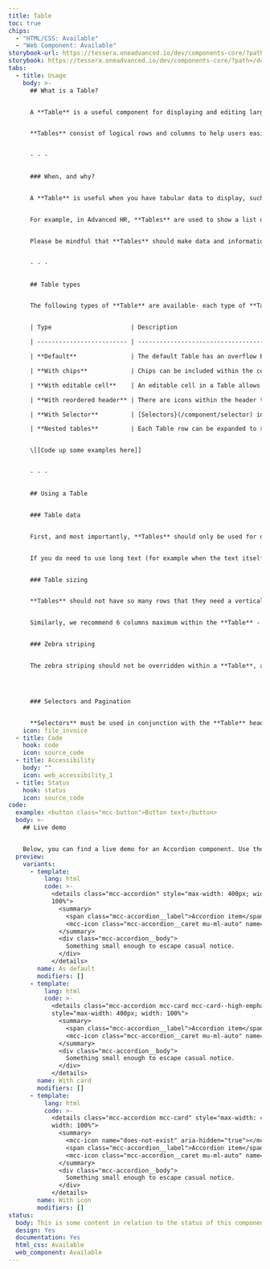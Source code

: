 ```yaml
---
title: Table
toc: true
chips:
  - "HTML/CSS: Available"
  - "Web Component: Available"
storybook-url: https://tessera.oneadvanced.io/dev/components-core/?path=/docs/html-button--as-default
storybook: https://tessera.oneadvanced.io/dev/components-core/?path=/docs/html-accordion--as-default
tabs:
  - title: Usage
    body: >-
      ## What is a Table?


      A **Table** is a useful component for displaying and editing large amounts of data like statistics, employee clock ins, holidays, etc. Data displayed within a table is both organised and customisable.


      **Tables** consist of logical rows and columns to help users easily find and reference sections of data.


      - - -


      ### When, and why?


      A **Table** is useful when you have tabular data to display, such as data charts. **Tables** can help users easily digest large amounts of data, and can be especially useful when a user might need to edit this data or find a specific piece easily.


      For example, in Advanced HR, **Tables** are used to show a list of how many holidays you have booked and when they are. You can then perform a series of actions on each of these specific rows.


      Please be mindful that **Tables** should make data and information easier to digest information, not harder.


      - - -


      ## Table types


      The following types of **Table** are available- each type of **Table** also allows you to include a subheading:


      | Type                      | Description                                                                                                                                                                                                                     |

      | ------------------------- | ------------------------------------------------------------------------------------------------------------------------------------------------------------------------------------------------------------------------------- |

      | **Default**               | The default Table has an overflow button to enable actions to be performed on a specific selected row                                                                                                                           |

      | **With chips**            | Chips can be included within the cells of a Table to help with quick references, break up repetitive information and/or quickly show different statuses of the date (e.g. positive or negative)                                 |

      | **With editable cell**    | An editable cell in a Table allows users to edit the data within a specific cell                                                                                                                                                |

      | **With reordered header** | There are icons within the header to allow the user to reorder the content of that specific column either alphabetically or numerically, depending on the content                                                               |

      | **With Selector**         | [Selectors}(/component/selector) in Tables are there to help with selecting rows, in order to interact with specific cells - the Selector highlights the desired cells and helps the user visualise the impact of their actions |

      | **Nested tables**         | Each Table row can be expanded to show additional information                                                                                                                                                                   |


      \[[Code up some examples here]]


      - - -


      ## Using a Table


      ### Table data


      First, and most importantly, **Tables** should only be used for data. Data can contain words, but long sentences of text within a table should be avoided. 


      If you do need to use long text (for example when the text itself is a piece of data, like a reason for an absence when an employee has booked holiday), the text should be truncated in order to give the user an overview of the information. However, a **[Tooltip](/components/tooltip/)** should be used to reveal all of the information within that particular cell.


      ### Table sizing


      **Tables** should not have so many rows that they need a vertical scroll bar - pagination should be used instead as part of the footer **Table** pattern. **Tables** should have at least 13 rows before using pagination.


      Similarly, we recommend 6 columns maximum within the **Table** -  some products may need more, but it may be worth reviewing the product's information architecture when creating **Tables** to ensure that all columns are necessary for the user experience.


      ### Zebra striping


      The zebra striping should not be overridden within a **Table**, as it is there to help users scan and follow the **Table's** content easier - it is also helpful in maintaiing accessibility standards of your product. 




      ### Selectors and Pagination 


      **Selectors** must be used in conjunction with the **Table** header component in order for batch actions to be included and Pagination should be used with the **Table** footer component. Both of these components fall under the **[Table pattern](patterns/table)**.
    icon: file_invoice
  - title: Code
    hook: code
    icon: source_code
  - title: Accessibility
    body: ""
    icon: web_accessibility_1
  - title: Status
    hook: status
    icon: source_code
code:
  example: <button class="mcc-button">Button text</button>
  body: >-
    ## Live demo


    Below, you can find a live demo for an Accordion component. Use the drop-down menus and radio buttons to view the different Button Types and Variants.
  preview:
    variants:
      - template:
          lang: html
          code: >-
            <details class="mcc-accordion" style="max-width: 400px; width:
            100%">
              <summary>
                <span class="mcc-accordion__label">Accordion item</span>
                <mcc-icon class="mcc-accordion__caret mu-ml-auto" name="angle_down" aria-hidden="true"></mcc-icon>
              </summary>
              <div class="mcc-accordion__body">
                Something small enough to escape casual notice.
              </div>
            </details>
        name: As default
        modifiers: []
      - template:
          lang: html
          code: >-
            <details class="mcc-accordion mcc-card mcc-card--high-emphasis"
            style="max-width: 400px; width: 100%">
              <summary>
                <span class="mcc-accordion__label">Accordion item</span>
                <mcc-icon class="mcc-accordion__caret mu-ml-auto" name="angle_down" aria-hidden="true"></mcc-icon>
              </summary>
              <div class="mcc-accordion__body">
                Something small enough to escape casual notice.
              </div>
            </details>
        name: With card
        modifiers: []
      - template:
          lang: html
          code: >-
            <details class="mcc-accordion mcc-card" style="max-width: 400px;
            width: 100%">
              <summary>
                <mcc-icon name="does-not-exist" aria-hidden="true"></mcc-icon>
                <span class="mcc-accordion__label">Accordion item</span>
                <mcc-icon class="mcc-accordion__caret mu-ml-auto" name="angle_down" aria-hidden="true"></mcc-icon>
              </summary>
              <div class="mcc-accordion__body">
                Something small enough to escape casual notice.
              </div>
            </details>
        name: With icon
        modifiers: []
status:
  body: This is some content in relation to the status of this component.
  design: Yes
  documentation: Yes
  html_css: Available
  web_component: Available
---
```

